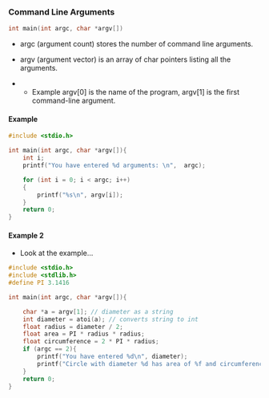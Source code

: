 ### Command Line Arguments

```c
int main(int argc, char *argv[])
```

- argc (argument count) stores the number of command line arguments. 

- argv (argument vector) is an array of char pointers listing all the arguments. 
- + Example argv[0] is the name of the program, argv[1] is the first command-line argument.

#### Example

```c
#include <stdio.h>

int main(int argc, char *argv[]){
    int i;
    printf("You have entered %d arguments: \n",  argc);

    for (int i = 0; i < argc; i++)
    {
        printf("%s\n", argv[i]);
    }
    return 0;
}
```

#### Example 2

- Look at the example...

```c
#include <stdio.h>
#include <stdlib.h>
#define PI 3.1416

int main(int argc, char *argv[]){

    char *a = argv[1]; // diameter as a string
    int diameter = atoi(a); // converts string to int
    float radius = diameter / 2;
    float area = PI * radius * radius;
    float circumference = 2 * PI * radius;
    if (argc == 2){
        printf("You have entered %d\n", diameter);
        printf("Circle with diameter %d has area of %f and circumference of %f\n", diameter, area, circumference);
    }
    return 0;
}
```
